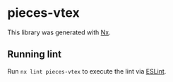 # pieces-vtex

This library was generated with [Nx](https://nx.dev).

## Running lint

Run `nx lint pieces-vtex` to execute the lint via [ESLint](https://eslint.org/).
